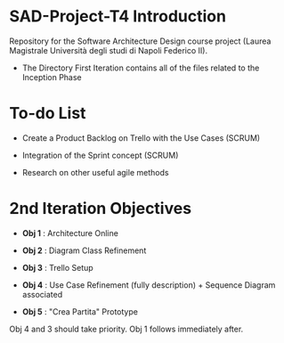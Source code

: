 # SAD-Project-T4 Introduction

Repository for the Software Architecture Design course project (Laurea Magistrale Università degli studi di Napoli Federico II).

- The Directory First Iteration contains all of the files related to the Inception Phase

# To-do List

- Create a Product Backlog on Trello with the Use Cases (SCRUM)

- Integration of the Sprint concept (SCRUM)

- Research on other useful agile methods

# 2nd Iteration Objectives

- **Obj 1** : Architecture Online

- **Obj 2** : Diagram Class Refinement

- **Obj 3** : Trello Setup

- **Obj 4** : Use Case Refinement (fully description) + Sequence Diagram associated

- **Obj 5** : "Crea Partita" Prototype

Obj 4 and 3 should take priority. Obj 1 follows immediately after.
